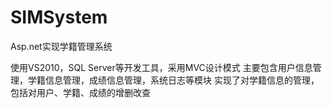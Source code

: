 # SIMSystem
Asp.net实现学籍管理系统


使用VS2010，SQL Server等开发工具，采用MVC设计模式
主要包含用户信息管理，学籍信息管理，成绩信息管理，系统日志等模块
实现了对学籍信息的管理，包括对用户、学籍、成绩的增删改查
